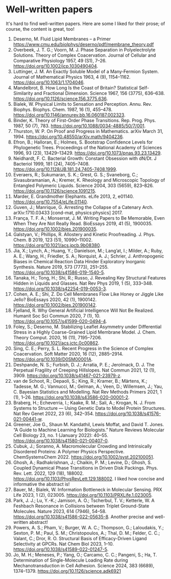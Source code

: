 # Well-written papers

It's hard to find well-written papers. Here are some I liked for their prose; of course, the content is great, too!

1. Deserno, M. Fluid Lipid Membranes – a Primer <https://www.cmu.edu/biolphys/deserno/pdf/membrane_theory.pdf>
2. Overbeek, J. T. G.; Voorn, M. J. Phase Separation in Polyelectrolyte Solutions. Theory of Complex Coacervation. Journal of Cellular and Comparative Physiology 1957, 49 (S1), 7–26. <https://doi.org/10.1002/jcp.1030490404>.  
3. Luttinger, J. M. An Exactly Soluble Model of a Many‐Fermion System. Journal of Mathematical Physics 1963, 4 (9), 1154–1162. <https://doi.org/10.1063/1.1704046>.  
4. Mandelbrot, B. How Long Is the Coast of Britain? Statistical Self-Similarity and Fractional Dimension. Science 1967, 156 (3775), 636–638. <https://doi.org/10.1126/science.156.3775.636>.  
5. Bialek, W. Physical Limits to Sensation and Perception. Annu. Rev. Biophys. Biophys. Chem. 1987, 16 (1), 455–478. <https://doi.org/10.1146/annurev.bb.16.060187.002323>.  
6. Binder, K. Theory of First-Order Phase Transitions. Rep. Prog. Phys. 1987, 50 (7), 783. <https://doi.org/10.1088/0034-4885/50/7/001>.  
7. Thurston, W. P. On Proof and Progress in Mathematics. arXiv March 31, 1994. <https://doi.org/10.48550/arXiv.math/9404236>.  
8. Efron, B.; Halloran, E.; Holmes, S. Bootstrap Confidence Levels for Phylogenetic Trees. Proceedings of the National Academy of Sciences 1996, 93 (23), 13429–13429. <https://doi.org/10.1073/pnas.93.23.13429>.  
9. Neidhardt, F. C. Bacterial Growth: Constant Obsession with dN/Dt. J Bacteriol 1999, 181 (24), 7405–7408. <https://doi.org/10.1128/JB.181.24.7405-7408.1999>.  
10. Everaers, R.; Sukumaran, S. K.; Grest, G. S.; Svaneborg, C.; Sivasubramanian, A.; Kremer, K. Rheology and Microscopic Topology of Entangled Polymeric Liquids. Science 2004, 303 (5659), 823–826. <https://doi.org/10.1126/science.1091215>.  
11. Marder, E. Grandmother Elephants. eLife 2013, 2, e01140. <https://doi.org/10.7554/eLife.01140>.  
12. Guven, J.; Manrique, G. Arresting the Collapse of a Catenary Arch. arXiv:1710.03433 [cond-mat, physics:physics] 2017.  
13. França, T. F. A.; Monserrat, J. M. Writing Papers to Be Memorable, Even When They Are Not Really Read. BioEssays 2019, 41 (5), 1900035. <https://doi.org/10.1002/bies.201900035>.  
14. Galstyan, V.; Phillips, R. Allostery and Kinetic Proofreading. J. Phys. Chem. B 2019, 123 (51), 10990–11002. <https://doi.org/10.1021/acs.jpcb.9b08380>.  
15. Jia, X.; Lynch, A.; Huang, Y.; Danielson, M.; Lang’at, I.; Milder, A.; Ruby, A. E.; Wang, H.; Friedler, S. A.; Norquist, A. J.; Schrier, J. Anthropogenic Biases in Chemical Reaction Data Hinder Exploratory Inorganic Synthesis. Nature 2019, 573 (7773), 251–255. <https://doi.org/10.1038/s41586-019-1540-5>.  
16. Tanaka, H.; Tong, H.; Shi, R.; Russo, J. Revealing Key Structural Features Hidden in Liquids and Glasses. Nat Rev Phys 2019, 1 (5), 333–348. <https://doi.org/10.1038/s42254-019-0053-3>.  
17. Cohen, A. E.; Shi, Z. Do Cell Membranes Flow Like Honey or Jiggle Like Jello? BioEssays 2020, 42 (1), 1900142. <https://doi.org/10.1002/bies.201900142>.  
18. Fjelland, R. Why General Artificial Intelligence Will Not Be Realized. Humanit Soc Sci Commun 2020, 7 (1), 10. <https://doi.org/10.1057/s41599-020-0494-4>.  
19. Foley, S.; Deserno, M. Stabilizing Leaflet Asymmetry under Differential Stress in a Highly Coarse-Grained Lipid Membrane Model. J. Chem. Theory Comput. 2020, 16 (11), 7195–7206. <https://doi.org/10.1021/acs.jctc.0c00862>.  
20. Sing, C. E.; Perry, S. L. Recent Progress in the Science of Complex Coacervation. Soft Matter 2020, 16 (12), 2885–2914. <https://doi.org/10.1039/D0SM00001A>.  
21. Deshpande, N. S.; Furbish, D. J.; Arratia, P. E.; Jerolmack, D. J. The Perpetual Fragility of Creeping Hillslopes. Nat Commun 2021, 12 (1), 3909. <https://doi.org/10.1038/s41467-021-23979-z>.  
22. van de Schoot, R.; Depaoli, S.; King, R.; Kramer, B.; Märtens, K.; Tadesse, M. G.; Vannucci, M.; Gelman, A.; Veen, D.; Willemsen, J.; Yau, C. Bayesian Statistics and Modelling. Nat Rev Methods Primers 2021, 1 (1), 1–26. <https://doi.org/10.1038/s43586-020-00001-2>.  
23. Braberg, H.; Echeverria, I.; Kaake, R. M.; Sali, A.; Krogan, N. J. From Systems to Structure — Using Genetic Data to Model Protein Structures. Nat Rev Genet 2022, 23 (6), 342–354. <https://doi.org/10.1038/s41576-021-00441-w>.
24. Greener, Joe G., Shaun M. Kandathil, Lewis Moffat, and David T. Jones. “A Guide to Machine Learning for Biologists.” Nature Reviews Molecular Cell Biology 23, no. 1 (January 2022): 40–55. <https://doi.org/10.1038/s41580-021-00407-0>.  
25. Cubuk, J.; Soranno, A. Macromolecular Crowding and Intrinsically Disordered Proteins: A Polymer Physics Perspective. ChemSystemsChem 2022. <https://doi.org/10.1002/syst.202100051>.  
26. Ghosh, A.; Radhakrishnan, J.; Chaikin, P. M.; Levine, D.; Ghosh, S. Coupled Dynamical Phase Transitions in Driven Disk Packings. Phys. Rev. Lett. 2022, 129 (18), 188002. <https://doi.org/10.1103/PhysRevLett.129.188002>.  I liked how concise and informative the abstract is!
27. Bauer, M.; Bialek, W. Information Bottleneck in Molecular Sensing. PRX Life 2023, 1 (2), 023005. <https://doi.org/10.1103/PRXLife.1.023005>.  
28. Park, J. J.; Lu, Y.-K.; Jamison, A. O.; Tscherbul, T. V.; Ketterle, W. A Feshbach Resonance in Collisions between Triplet Ground-State Molecules. Nature 2023, 614 (7946), 54–58. <https://doi.org/10.1038/s41586-022-05635-8>. Another precise and well-written abstract!
29. Powers, A. S.; Pham, V.; Burger, W. A. C.; Thompson, G.; Laloudakis, Y.; Sexton, P. M.; Paul, S. M.; Christopoulos, A.; Thal, D. M.; Felder, C. C.; Valant, C.; Dror, R. O. Structural Basis of Efficacy-Driven Ligand Selectivity at GPCRs. Nat Chem Biol 2023, 1–10. <https://doi.org/10.1038/s41589-022-01247-5>.
30. Jo, M. H.; Meneses, P.; Yang, O.; Carcamo, C. C.; Pangeni, S.; Ha, T. Determination of Single-Molecule Loading Rate during Mechanotransduction in Cell Adhesion. Science 2024, 383 (6689), 1374–1379. <https://doi.org/10.1126/science.adk6921>
